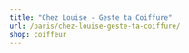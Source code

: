 ```yaml
---
title: "Chez Louise - Geste ta Coiffure"
url: /paris/chez-louise-geste-ta-coiffure/
shop: coiffeur
---
```


